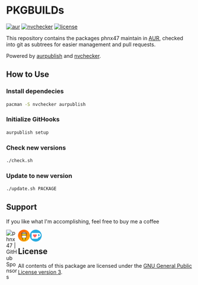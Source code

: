 [gh-sponsors]: https://github.com/sponsors/phnx47
[bmac]: https://www.buymeacoffee.com/phnx47
[ko-fi]: https://ko-fi.com/phnx47
[aur]: https://aur.archlinux.org/packages?SeB=M&K=phnx47

# PKGBUILDs

[![aur](https://img.shields.io/static/v1?style=flat-square&label=aur&message=phnx47&color=blue&logo=archlinux)][aur]
[![nvchecker](https://img.shields.io/github/actions/workflow/status/phnx47/pkgbuilds/nvchecker.yml?branch=main&label=nvchecker&logo=github&style=flat-square)](https://github.com/phnx47/pkgbuilds/actions/workflows/nvchecker.yml)
[![license](https://img.shields.io/github/license/phnx47/pkgbuilds?style=flat-square)](LICENSE)

This repository contains the packages phnx47 maintain in [AUR][aur], checked into git as subtrees for easier management and pull requests.

Powered by [aurpublish](https://github.com/eli-schwartz/aurpublish) and [nvchecker](https://github.com/lilydjwg/nvchecker).

## How to Use

### Install dependecies

```sh
pacman -S nvchecker aurpublish
```

### Initialize GitHooks

```sh
aurpublish setup
```

### Check new versions

```sh
./check.sh
```

### Update to new version

```sh
./update.sh PACKAGE
```

## Support

If you like what I'm accomplishing, feel free to buy me a coffee

[<img align="left" alt="phnx47 | GitHub Sponsors" width="32px" src="https://raw.githubusercontent.com/phnx47/files/main/button-sponsors/github0.svg" />][gh-sponsors]
[<img align="left" alt="phnx47 | Buy Me a Coffee" width="32px" src="https://raw.githubusercontent.com/phnx47/files/main/button-sponsors/bmac0.png" />][bmac]
[<img align="left" alt="phnx47 | Kofi" width="32px" src="https://raw.githubusercontent.com/phnx47/files/main/button-sponsors/kofi0.png" />][ko-fi]

&nbsp;

## License

All contents of this package are licensed under the [GNU General Public License version 3](https://opensource.org/licenses/GPL-3.0).
